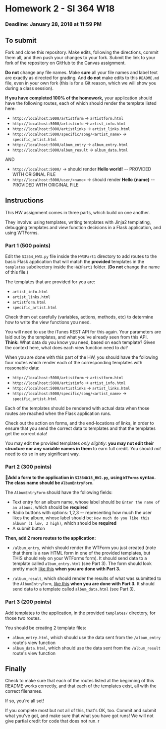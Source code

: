 # Homework 2 - SI 364 W18

### Deadline: January 28, 2018 at 11:59 PM

## To submit

Fork and clone this repository. Make edits, following the directions, commit them all, and then push your changes to your fork. Submit the link to your fork of the repository on GitHub to the Canvas assignment.

**Do not** change any file names. Make **sure** all your file names and label text are exactly as directed for grading. And **do not** make edits to this `README.md` file, even in your own fork (this is for a Git reason, which we will show you during a class session).

**If you have completed 100% of the homework,** your application should have the following routes, each of which should render the template listed here:

* `http://localhost:5000/artistform` -> `artistform.html`
* `http://localhost:5000/artistinfo` -> `artist_info.html`
* `http://localhost:5000/artistlinks` -> `artist_links.html`
* `http://localhost:5000/specific/song/<artist_name>` -> `specific_artist.html`
* `http://localhost:5000/album_entry` -> `album_entry.html`
* `http://localhost:5000/album_result` -> `album_data.html`

AND

* `http://localhost:5000/` -> should render **Hello world!** -- PROVIDED WITH ORIGINAL FILE
* `http://localhost:5000/user/<name>` -> should render **Hello {name}** -- PROVIDED WITH ORIGINAL FILE


## Instructions

This HW assignment comes in three parts, which build on one another.

They involve: using templates, writing templates with Jinja2 templating, debugging templates and view function decisions in a Flask application, and using WTForms.

### Part 1 (500 points)

Edit the `SI364_HW3.py` file inside the `HW3Part1` directory to add routes to the basic Flask application that will match the **provided** templates in the `templates` subdirectory inside the `HW3Part1` folder. (**Do not** change the name of this file.)

The templates that are provided for you are:

* `artist_info.html`
* `artist_links.html`
* `artistform.html`
* `specific_artist.html`

Check them out carefully (variables, actions, methods, etc) to determine how to write the view functions you need.

You will need to use the iTunes REST API for this again. Your parameters are laid out by the templates, and what you've already seen from this API. **Think:** What data do you know you need, based on each template? Given the context here, what does each view function need to *do*?

When you are done with this part of the HW, you should have the following four routes which render each of the corresponding templates with reasonable data:

* `http://localhost:5000/artistform` -> `artistform.html`
* `http://localhost:5000/artistinfo` -> `artist_info.html`
* `http://localhost:5000/artistlinks` -> `artist_links.html`
* `http://localhost:5000/specific/song/<artist_name>` -> `specific_artist.html`

Each of the templates should be rendered with actual data when those routes are reached when the Flask application runs.

Check out the action on forms, and the end-locations of links, in order to ensure that you send the correct data to templates and that the templates get the correct data!

You may edit the provided templates *only slightly*: **you may not edit their structure nor any variable names in them** to earn full credit. You should *not* need to do so in any significant way.

### Part 2 (300 points)

**Add a form to the application in `SI364W18_HW2.py`, using `WTForms` syntax. The class name should be `AlbumEntryForm`.**

The `AlbumEntryForm` should have the following fields:

* Text entry for an album name, whose label should be `Enter the name of an album:`, which should be **required**
* Radio buttons with options: 1,2,3 -- representing how much the user likes the album, whose label should be: `How much do you like this album? (1 low, 3 high)`, which should be **required**
* A submit button

**Then, add 2 more routes to the application:**

* `/album_entry`, which should render the WTForm you just created (note that there is a raw HTML form in one of the provided templates, but THIS should rely on your WTForms form). It should send data to a template called `album_entry.html` (see Part 3). The form should look pretty much [like this](https://www.dropbox.com/s/6mvt6d4b929vu0n/Screenshot%202018-01-15%2016.10.09.png?dl=0) **when you are done with Part 3.**

* `/album_result`, which should render the results of what was submitted to the `AlbumEntryForm`, [like this](https://www.dropbox.com/s/vqi7ybmkdh7ca1q/Screenshot%202018-01-15%2016.07.38.png?dl=0) **when you are done with Part 3.** It should send data to a template called `album_data.html` (see Part 3).

### Part 3 (200 points)

Add templates to the application, in the provided `templates/` directory, for those two routes.

You should be creating 2 template files:

* `album_entry.html`, which should use the data sent from the `/album_entry` route's view function
* `album_data.html`, which should use the data sent from the `/album_result` route's view function

## Finally

Check to make sure that each of the routes listed at the beginning of this README works correctly, and that each of the templates exist, all with the correct filenames.

If so, you're all set!

If you complete most but not all of this, that's OK, too. Commit and submit what you've got, and make sure that what you have got runs! We will not give partial credit for code that does not run.
r
